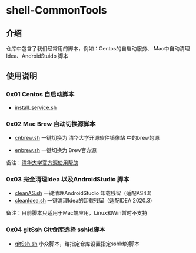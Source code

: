 # shell-CommonTools

## 介绍

仓库中包含了我们经常用的脚本，例如：Centos的自启动服务、 Mac中自动清理Idea、AndroidStuido 脚本

## 使用说明

### 0x01 Centos 自启动脚本

- [install_service.sh](./bootStartUp/README.md)

### 0x02 Mac Brew 自动切换源脚本

- [cnbrew.sh](./brew/cnbrew.sh) 一键切换为 清华大学开源软件镜像站 中的brew的源

- [enbrew.sh](./brew/cnbrew.sh) 一键切换为 Brew官方源

备注：[清华大学官方源使用帮助](https://mirrors.tuna.tsinghua.edu.cn/help/homebrew/)

### 0x03 完全清理Idea 以及AndroidStudio 脚本

- [cleanAS.sh](./cleanAS.sh) 一键清理AndroidStudio 卸载残留（适配AS4.1）
- [cleanIdea.sh](./cleanIdea.sh) 一键清理Idea的卸载残留（适配IDEA 2020.3）

备注：目前脚本只适用于Mac端应用，Linux和Win暂时不支持

### 0x04 gitSsh Git仓库选择 sshid脚本

- [gitSsh.sh](./git/gitSsh.sh) 小众脚本，给指定仓库设置指定sshId的脚本
